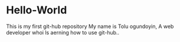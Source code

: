 # Hello-World
This is my first git-hub repository
My name is Tolu ogundoyin, A web developer whoi ls aerning how to use git-hub..

